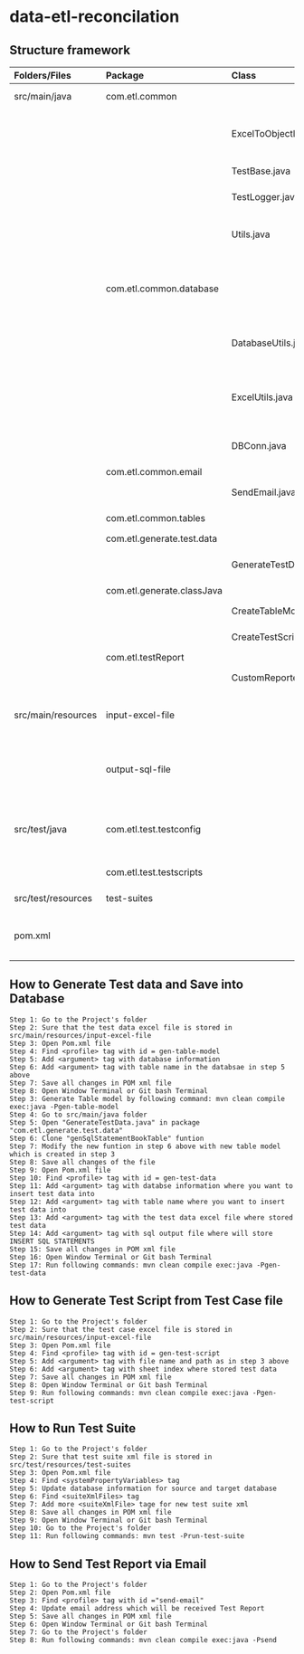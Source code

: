 # data-etl-reconcilation
## Structure framework
 |Folders/Files| Package | Class | Description |
 |:---| :---    | :----|         :---|
 |src/main/java|com.etl.common||Includes all common class java|
 |||ExcelToObjectMapper.java|Used to map columns in the excel with table''s columns|
 |||TestBase.java|Define contanst variables|
 |||TestLogger.java|Use to print message in test log|
 |||Utils.java|All common functions which will be used in all other classes|
 ||com.etl.common.database||Includes all common class java which related to Connection Database or Excel|
 |||DatabaseUtils.java|All common function as get/delete/compare data in database|
 |||ExcelUtils.java|All common function as get/delete/compare data in the excel file|
 |||DBConn.java|Use to create connection to a Database|
 ||com.etl.common.email||
 |||SendEmail.java|Use to send report via email|
 ||com.etl.common.tables||Use to store Table Model classes java|
 ||com.etl.generate.test.data||
 |||GenerateTestData.java|Use to insert and update test data into the Database|
 ||com.etl.generate.classJava||
 |||CreateTableModelClass.java|Use to create Table Model Class java|
 |||CreateTestScriptClass.java|Use to create Test Script Class java|
 ||com.etl.testReport||
 |||CustomReporter.java|Use to generate Test Report|
 |src/main/resources|input-excel-file||Use to store all excel file where has test cases and test data|
 ||output-sql-file||Use to store all insert sql statement queries after generate test data from the excel file|
 |src/test/java|com.etl.test.testconfig||Use to store Test Configuration as connection Database before running test scripts|
 ||com.etl.test.testscripts||Use to store test scripts classess|
 |src/test/resources|test-suites||Use to store test suite xml|
 |pom.xml|||Use to store configuration's information to execute test|
## How to Generate Test data and Save into Database
```
Step 1: Go to the Project's folder
Step 2: Sure that the test data excel file is stored in src/main/resources/input-excel-file
Step 3: Open Pom.xml file
Step 4: Find <profile> tag with id = gen-table-model
Step 5: Add <argument> tag with database information
Step 6: Add <argument> tag with table name in the databsae in step 5 above
Step 7: Save all changes in POM xml file
Step 8: Open Window Terminal or Git bash Terminal
Step 3: Generate Table model by following command: mvn clean compile exec:java -Pgen-table-model
Step 4: Go to src/main/java folder
Step 5: Open "GenerateTestData.java" in package "com.etl.generate.test.data"
Step 6: Clone "genSqlStatementBookTable" funtion
Step 7: Modify the new funtion in step 6 above with new table model which is created in step 3
Step 8: Save all changes of the file
Step 9: Open Pom.xml file
Step 10: Find <profile> tag with id = gen-test-data
Step 11: Add <argument> tag with databse information where you want to insert test data into
Step 12: Add <argument> tag with table name where you want to insert test data into
Step 13: Add <argument> tag with the test data excel file where stored test data
Step 14: Add <argument> tag with sql output file where will store INSERT SQL STATEMENTS
Step 15: Save all changes in POM xml file
Step 16: Open Window Terminal or Git bash Terminal
Step 17: Run following commands: mvn clean compile exec:java -Pgen-test-data
```
## How to Generate Test Script from Test Case file
```
Step 1: Go to the Project's folder
Step 2: Sure that the test case excel file is stored in src/main/resources/input-excel-file
Step 3: Open Pom.xml file
Step 4: Find <profile> tag with id = gen-test-script
Step 5: Add <argument> tag with file name and path as in step 3 above
Step 6: Add <argument> tag with sheet index where stored test data
Step 7: Save all changes in POM xml file
Step 8: Open Window Terminal or Git bash Terminal
Step 9: Run following commands: mvn clean compile exec:java -Pgen-test-script
```
## How to Run Test Suite
```
Step 1: Go to the Project's folder
Step 2: Sure that test suite xml file is stored in src/test/resources/test-suites
Step 3: Open Pom.xml file
Step 4: Find <systemPropertyVariables> tag
Step 5: Update database information for source and target database
Step 6: Find <suiteXmlFiles> tag
Step 7: Add more <suiteXmlFile> tage for new test suite xml
Step 8: Save all changes in POM xml file
Step 9: Open Window Terminal or Git bash Terminal
Step 10: Go to the Project's folder
Step 11: Run following commands: mvn test -Prun-test-suite
```
## How to Send Test Report via Email
```
Step 1: Go to the Project's folder
Step 2: Open Pom.xml file
Step 3: Find <profile> tag with id ="send-email"
Step 4: Update email address which will be received Test Report
Step 5: Save all changes in POM xml file
Step 6: Open Window Terminal or Git bash Terminal
Step 7: Go to the Project's folder
Step 8: Run following commands: mvn clean compile exec:java -Psend
```
